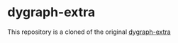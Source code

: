 # dygraph-extra
This repository is a cloned of the original [dygraph-extra](http://cavorite.com/labs/js/dygraphs-export/)
